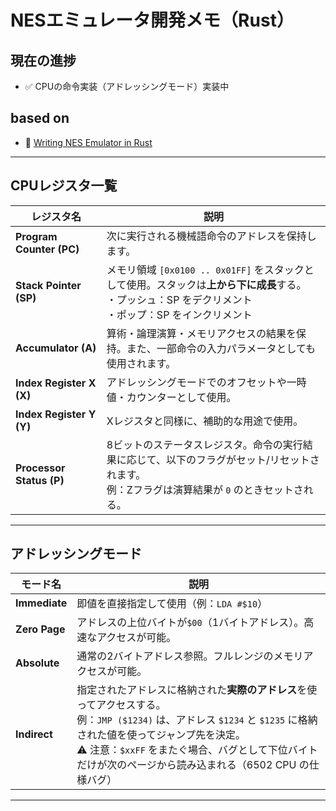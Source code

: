 # NESエミュレータ開発メモ（Rust）

## 現在の進捗
- ✅ CPUの命令実装（アドレッシングモード）実装中

## based on
- 📘 [Writing NES Emulator in Rust](https://bugzmanov.github.io/nes_ebook/)

---

## CPUレジスタ一覧

| レジスタ名 | 説明 |
|------------|------|
| **Program Counter (PC)** | 次に実行される機械語命令のアドレスを保持します。 |
| **Stack Pointer (SP)** | メモリ領域 `[0x0100 .. 0x01FF]` をスタックとして使用。スタックは**上から下に成長**する。<br>・プッシュ：SP をデクリメント<br>・ポップ：SP をインクリメント |
| **Accumulator (A)** | 算術・論理演算・メモリアクセスの結果を保持。また、一部命令の入力パラメータとしても使用されます。 |
| **Index Register X (X)** | アドレッシングモードでのオフセットや一時値・カウンターとして使用。 |
| **Index Register Y (Y)** | Xレジスタと同様に、補助的な用途で使用。 |
| **Processor Status (P)** | 8ビットのステータスレジスタ。命令の実行結果に応じて、以下のフラグがセット/リセットされます。<br>例：Zフラグは演算結果が `0` のときセットされる。 |

---

## アドレッシングモード

| モード名 | 説明 |
|----------|------|
| **Immediate** | 即値を直接指定して使用（例：`LDA #$10`） |
| **Zero Page** | アドレスの上位バイトが`$00`（1バイトアドレス）。高速なアクセスが可能。 |
| **Absolute** | 通常の2バイトアドレス参照。フルレンジのメモリアクセスが可能。 |
| **Indirect** | 指定されたアドレスに格納された**実際のアドレス**を使ってアクセスする。<br>例：`JMP ($1234)` は、アドレス `$1234` と `$1235` に格納された値を使ってジャンプ先を決定。<br>⚠ 注意：`$xxFF` をまたぐ場合、バグとして下位バイトだけが次のページから読み込まれる（6502 CPU の仕様バグ） |


---
